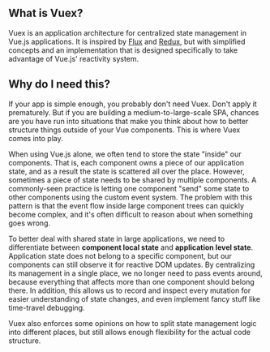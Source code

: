 ## What is Vuex?

Vuex is an application architecture for centralized state management in Vue.js applications. It is inspired by [Flux](https://facebook.github.io/flux/) and [Redux](https://github.com/rackt/redux), but with simplified concepts and an implementation that is designed specifically to take advantage of Vue.js' reactivity system.

## Why do I need this?

If your app is simple enough, you probably don't need Vuex. Don't apply it prematurely. But if you are building a medium-to-large-scale SPA, chances are you have run into situations that make you think about how to better structure things outside of your Vue components. This is where Vuex comes into play.

When using Vue.js alone, we often tend to store the state "inside" our components. That is, each component owns a piece of our application state, and as a result the state is scattered all over the place. However, sometimes a piece of state needs to be shared by multiple components. A commonly-seen practice is letting one component "send" some state to other components using the custom event system. The problem with this pattern is that the event flow inside large component trees can quickly become complex, and it's often difficult to reason about when something goes wrong.

To better deal with shared state in large applications, we need to differentiate between **component local state** and **application level state**. Application state does not belong to a specific component, but our components can still observe it for reactive DOM updates. By centralizing its management in a single place, we no longer need to pass events around, because everything that affects more than one component should belong there. In addition, this allows us to record and inspect every mutation for easier understanding of state changes, and even implement fancy stuff like time-travel debugging.

Vuex also enforces some opinions on how to split state management logic into different places, but still allows enough flexibility for the actual code structure.
